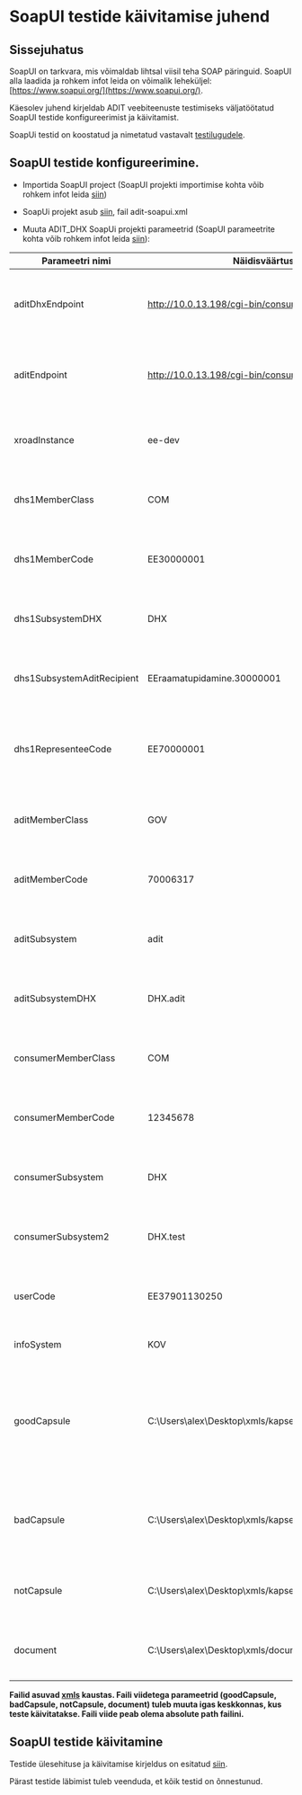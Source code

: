 # SoapUI testide käivitamise juhend

## Sissejuhatus

SoapUI on tarkvara, mis võimaldab lihtsal viisil teha SOAP päringuid. SoapUI alla laadida ja rohkem infot leida on võimalik leheküljel: [https://www.soapui.org/](https://www.soapui.org/).

Käesolev juhend kirjeldab ADIT veebiteenuste testimiseks väljatöötatud SoapUI testide konfigureerimist ja käivitamist.

SoapUi testid on koostatud ja nimetatud vastavalt [testilugudele](ADIT-DHX-testilood.md).

## SoapUI testide konfigureerimine.

* Importida SoapUI project (SoapUI projekti importimise kohta võib rohkem infot  leida [siin](https://www.soapui.org/articles/import-project.html))
* SoapUi projekt asub [siin](../adit-war/src/test/soapui), fail adit-soapui.xml

* Muuta ADIT_DHX SoapUi projekti parameetrid (SoapUI parameetrite kohta võib rohkem infot leida  [siin](https://www.soapui.org/functional-testing/properties/working-with-properties.html)):


| Parameetri nimi | Näidisväärtus | Kommentaar |
|-------|----------|----------------|
| aditDhxEndpoint | http://10.0.13.198/cgi-bin/consumer_proxy  | endpoint, kuhu tuleb saata DHX päringud. Tavaliselt turvaserveri aadress. |
| aditEndpoint | http://10.0.13.198/cgi-bin/consumer_proxy  | endpoint, kuhu tuleb saata ADIT päringud. Tavaliselt turvaserveri aadress. |
| xroadInstance | ee-dev | SOAP headeri Xtee parameetri xroadInstance väärtus |
| dhs1MemberClass | COM | testilugudes kirjeldatud DHS1 Xtee liikme memberClass |
| dhs1MemberCode | EE30000001 | testilugudes kirjeldatud DHS1 Xtee liikme memberCode |
| dhs1SubsystemDHX | DHX | testilugudes kirjeldatud DHS1 Xtee liikme DHX alamsüsteem |
| dhs1SubsystemAditRecipient | EEraamatupidamine.30000001 |  testilugudes kirjeldatud DHS1 Xtee liikme ADIT-i saaja |
| dhs1RepresenteeCode | EE70000001 | testilugudes kirjeldatud DHS1 Xtee liikme poolt vahendatava ettevõtte registrikood |
| aditMemberClass | GOV | testilugudes kirjeldatud ADIT Xtee liikme memberClass |
| aditMemberCode | 70006317 | testilugudes kirjeldatud ADIT Xtee liikme memberCode |
| aditSubsystem | adit | testilugudes kirjeldatud ADIT Xtee liikme alamsüsteem |
| aditSubsystemDHX | DHX.adit | testilugudes kirjeldatud ADIT Xtee liikme DHX alamsüsteem |
| consumerMemberClass | COM | testilugudes kirjeldatud CONSUMER Xtee liikme memberClass |
| consumerMemberCode | 12345678 | testilugudes kirjeldatud CONSUMER Xtee liikme memberCode |
| consumerSubsystem | DHX | testilugudes kirjeldatud CONSUMER Xtee liikme alamsüsteem |
| consumerSubsystem2 | DHX.test | testilugudes kirjeldatud CONSUMER Xtee liikme alamsüsteem |
| userCode | EE37901130250 | päringu teinud isiku kood ja isik, kellele dokument on suunatud  |
| infoSystem | KOV | päringut tegeva infosüsteemi nimi |
| goodCapsule | C:\Users\alex\Desktop\xmls/kapsel_21.xml | viide failile, mis sisaldab Elektroonilise andmevahetuse metaandmete loendile 2.1 vastavalt korrektselt kapseldatud faili.|
| badCapsule | C:\Users\alex\Desktop\xmls/kapsel_21_wrong.xml | viide failile, mis sisaldab XML-i, mis ei vasta Elektroonilise andmevahetuse metaandmete loendile 2.1 |
| notCapsule | C:\Users\alex\Desktop\xmls/kapsel_21_not_kapsel.xml | viide failile, mis ei ole XML-vormingus või on XML vales vormingus.  |
| document | C:\Users\alex\Desktop\xmls/document.xml | viide dokumendile, mida saadetakse kasutajale |

**Failid asuvad [xmls](../adit-war/src/test/soapui/xmls) kaustas. Faili viidetega parameetrid (goodCapsule, badCapsule, notCapsule, document) tuleb muuta igas keskkonnas, kus teste käivitatakse. Faili viide peab olema absolute path failini.**

## SoapUI testide käivitamine
Testide ülesehituse ja käivitamise kirjeldus on esitatud [siin](https://www.soapui.org/functional-testing/structuring-and-running-tests.html).

Pärast testide läbimist tuleb veenduda, et kõik testid on õnnestunud.
